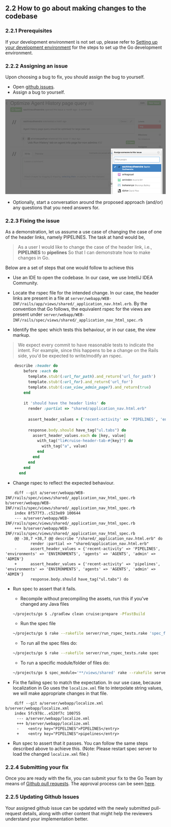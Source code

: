 ## 2.2 How to go about making changes to the codebase

### 2.2.1 Prerequisites

If your development environment is not set up, please refer to [Setting up your development environment](2.1.md) for the steps to set up the Go development environment.

### 2.2.2 Assigning an issue

Upon choosing a bug to fix, you should assign the bug to yourself.

- Open [github issues](https://github.com/gocd/gocd/issues?state=open).
- Assign a bug to yourself.

![](images/assign_issue.png)

- Optionally, start a conversation around the proposed approach (and/or) any questions that you need answers for.

### 2.2.3 Fixing the issue

As a demonstration, let us assume a use case of changing the case of one of the header links, namely PIPELINES. The task at hand would be,

> As a user
> I would like to change the case of the header link, i.e., **PIPELINES** to **pipelines**
> So that I can demonstrate how to make changes in Go.

Below are a set of steps that one would follow to achieve this

- Use an IDE to open the codebase. In our case, we use IntelliJ IDEA Community.

- Locate the rspec file for the intended change. In our case, the header links are present in a file at ```server/webapp/WEB-INF/rails/app/views/shared/_application_nav.html.erb```. By the convention that Go follows, the equivalent rspec for the views are present under ```server/webapp/WEB-INF/rails/spec/views/shared/_application_nav_html_spec.rb```

- Identify the spec which tests this behaviour, or in our case, the view markup.
> We expect every commit to have reasonable tests to indicate the intent. For example, since this happens to be a change on the Rails side, you'd be expected to write/modify an rspec.

```ruby
    describe :header do
        before :each do
          template.stub!(:url_for_path).and_return('url_for_path')
          template.stub!(:url_for).and_return('url_for')
          template.stub!(:can_view_admin_page?).and_return(true)
        end

        it 'should have the header links' do
          render :partial => "shared/application_nav.html.erb"

          assert_header_values = {'recent-activity' => 'PIPELINES', 'environments' => 'ENVIRONMENTS', 'agents' => 'AGENTS', 'admin' => 'ADMIN'}

          response.body.should have_tag("ul.tabs") do
            assert_header_values.each do |key, value|
              with_tag("li#cruise-header-tab-#{key}") do
                with_tag("a", value)
              end
            end
          end
        end
      end
```

- Change rspec to reflect the expected behaviour.

```
    diff --git a/server/webapp/WEB-INF/rails/spec/views/shared/_application_nav_html_spec.rb b/server/webapp/WEB-INF/rails/spec/views/shared/_application_nav_html_spec.rb
    index 8f577f3..c523e89 100644
    --- a/server/webapp/WEB-INF/rails/spec/views/shared/_application_nav_html_spec.rb
    +++ b/server/webapp/WEB-INF/rails/spec/views/shared/_application_nav_html_spec.rb
    @@ -38,7 +38,7 @@ describe "/shared/_application_nav.html.erb" do
           render :partial => "shared/application_nav.html.erb"
    -      assert_header_values = {'recent-activity' => 'PIPELINES', 'environments' => 'ENVIRONMENTS', 'agents' => 'AGENTS', 'admin' => 'ADMIN'}
    +      assert_header_values = {'recent-activity' => 'pipelines', 'environments' => 'ENVIRONMENTS', 'agents' => 'AGENTS', 'admin' => 'ADMIN'}
           response.body.should have_tag("ul.tabs") do
```

- Run spec to assert that it fails.
    - Recompile without precompiling the assets, run this if you've changed any Java files
    ```bash
    ~/projects/go $ ./gradlew clean cruise:prepare -PfastBuild
    ```
    - Run the spec file
    ```bash
    ~/projects/go $ rake --rakefile server/run_rspec_tests.rake 'spec_file[spec/views/shared/_application_nav_html_spec.rb]'
    ```
    - To run all the spec files do:
    ```bash
    ~/projects/go $ rake --rakefile server/run_rspec_tests.rake spec
    ```
    - To run a specific module/folder of files do:
    ```bash
    ~/projects/go $ spec_module='**/views/shared' rake --rakefile server/run_rspec_tests.rake spec
    ```

- Fix the failing spec to match the expectation. In our use case, because localization in Go uses the ```localize.xml``` file to interpolate string values, we will make appropriate changes in that file.

```
    diff --git a/server/webapp/localize.xml b/server/webapp/localize.xml
    index 5fc978c..e520f7c 100755
     --- a/server/webapp/localize.xml
     +++ b/server/webapp/localize.xml
     -    <entry key="PIPELINES">PIPELINES</entry>
     +    <entry key="PIPELINES">pipelines</entry>
```

- Run spec to assert that it passes. You can follow the same steps described above to achieve this. (Note: Please restart spec server to load the changed ```localize.xml``` file.)

### 2.2.4 Submitting your fix

Once you are ready with the fix, you can submit your fix to the Go Team by means of [Github pull requests](https://help.github.com/articles/using-pull-requests). The approval process can be seen [here](http://www.go.cd/contribute/contribution-guide.html#review-process).

### 2.2.5 Updating Github Issues

Your assigned github issue can be updated with the newly submitted pull-request details, along with other content that might help the reviewers understand your implementation better.

